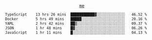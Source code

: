 <p align="center">
  <samp>
    <a href="https://yiwwhl.com">me</a>
  </samp>
</p>

<!--START_SECTION:waka-->

```txt
TypeScript    13 hrs 26 mins  ███████████▓░░░░░░░░░░░░░   46.52 %
Docker        5 hrs 49 mins   █████░░░░░░░░░░░░░░░░░░░░   20.16 %
YAML          2 hrs 42 mins   ██▒░░░░░░░░░░░░░░░░░░░░░░   09.37 %
JSON          1 hr 48 mins    █▓░░░░░░░░░░░░░░░░░░░░░░░   06.26 %
JavaScript    1 hr 11 mins    █░░░░░░░░░░░░░░░░░░░░░░░░   04.13 %
```

<!--END_SECTION:waka-->